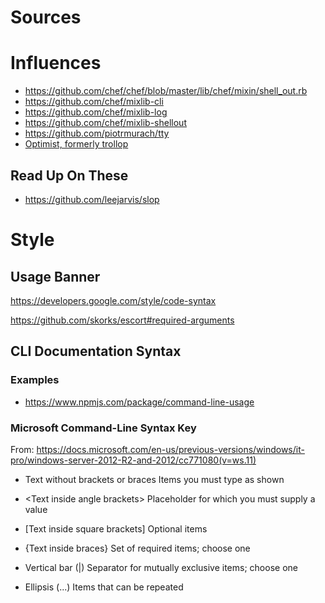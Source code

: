 
# Sources

# Influences

- <https://github.com/chef/chef/blob/master/lib/chef/mixin/shell_out.rb>
- <https://github.com/chef/mixlib-cli>
- <https://github.com/chef/mixlib-log>
- <https://github.com/chef/mixlib-shellout>
- <https://github.com/piotrmurach/tty>
- [Optimist, formerly trollop](https://github.com/ManageIQ/optimist)

## Read Up On These

- <https://github.com/leejarvis/slop>

# Style

## Usage Banner

<https://developers.google.com/style/code-syntax>

<https://github.com/skorks/escort#required-arguments>

## CLI Documentation Syntax

### Examples

- <https://www.npmjs.com/package/command-line-usage>

### Microsoft Command-Line Syntax Key

From: <https://docs.microsoft.com/en-us/previous-versions/windows/it-pro/windows-server-2012-R2-and-2012/cc771080(v=ws.11)>

- Text without brackets or braces
  Items you must type as shown

- \<Text inside angle brackets\>
  Placeholder for which you must supply a value

- \[Text inside square brackets\]
  Optional items

- \{Text inside braces\}
  Set of required items; choose one

- Vertical bar (|)
  Separator for mutually exclusive items; choose one

- Ellipsis (...)
  Items that can be repeated
